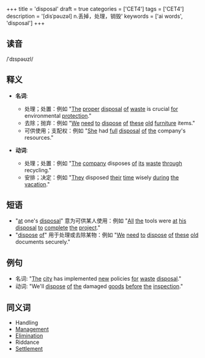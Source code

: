 +++
title = 'disposal'
draft = true
categories = ['CET4']
tags = ['CET4']
description = '[disˈpəuzəl] n.丢掉，处理，销毁'
keywords = ['ai words', 'disposal']
+++

## 读音
/ˈdɪspəʊzl/

## 释义
- **名词**:
   - 处理；处置：例如 "[The](/post/the/) [proper](/post/proper/) [disposal](/post/disposal/) [of](/post/of/) [waste](/post/waste/) is crucial [for](/post/for/) environmental [protection](/post/protection/)."
   - 去除；抛弃：例如 "[We](/post/we/) [need](/post/need/) [to](/post/to/) [dispose](/post/dispose/) [of](/post/of/) [these](/post/these/) [old](/post/old/) [furniture](/post/furniture/) items."
   - 可供使用；支配权：例如 "[She](/post/she/) had [full](/post/full/) [disposal](/post/disposal/) [of](/post/of/) [the](/post/the/) company's resources."

- **动词**:
   - 处理；处置：例如 "[The](/post/the/) [company](/post/company/) disposes [of](/post/of/) [its](/post/its/) [waste](/post/waste/) [through](/post/through/) recycling."
   - 安排；决定：例如 "[They](/post/they/) disposed [their](/post/their/) [time](/post/time/) wisely [during](/post/during/) [the](/post/the/) [vacation](/post/vacation/)."

## 短语
- "[at](/post/at/) one's [disposal](/post/disposal/)" 意为可供某人使用：例如 "[All](/post/all/) [the](/post/the/) tools were [at](/post/at/) [his](/post/his/) [disposal](/post/disposal/) [to](/post/to/) [complete](/post/complete/) [the](/post/the/) [project](/post/project/)."
- "[dispose](/post/dispose/) [of](/post/of/)" 用于处理或去除某物：例如 "[We](/post/we/) [need](/post/need/) [to](/post/to/) [dispose](/post/dispose/) [of](/post/of/) [these](/post/these/) [old](/post/old/) documents securely."

## 例句
- 名词: "[The](/post/the/) [city](/post/city/) has implemented [new](/post/new/) policies [for](/post/for/) [waste](/post/waste/) [disposal](/post/disposal/)."
- 动词: "We'll [dispose](/post/dispose/) [of](/post/of/) [the](/post/the/) damaged [goods](/post/goods/) [before](/post/before/) [the](/post/the/) [inspection](/post/inspection/)."
  
## 同义词
- Handling
- [Management](/post/management/)
- [Elimination](/post/elimination/)
- Riddance
- [Settlement](/post/settlement/)
